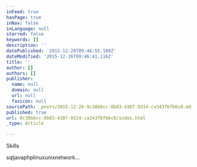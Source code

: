 ```yaml
---
inFeed: true
hasPage: true
inNav: false
inLanguage: null
starred: false
keywords: []
description: ''
datePublished: '2015-12-26T09:46:55.189Z'
dateModified: '2015-12-26T09:46:41.116Z'
title: ''
author: []
authors: []
publisher:
  name: null
  domain: null
  url: null
  favicon: null
sourcePath: _posts/2015-12-26-9c30b6cc-8b03-4307-9314-ca343f6fb6c0.md
published: true
url: 9c30b6cc-8b03-4307-9314-ca343f6fb6c0/index.html
_type: Article

---
```

Skills

sqljavaphplinuxunixnetwork...